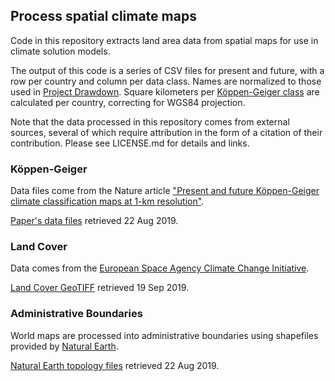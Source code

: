 ## Process spatial climate maps

Code in this repository extracts land area data from spatial maps for use in climate solution models.

The output of this code is a series of CSV files for present and future, with
a row per country and column per data class.  Names are normalized to
those used in [Project Drawdown](https://drawdown.org). Square kilometers per
[Köppen-Geiger class](https://en.wikipedia.org/wiki/K%C3%B6ppen_climate_classification)
are calculated per country, correcting for WGS84 projection.

Note that the data processed in this repository comes from external sources, several of which require
attribution in the form of a citation of their contribution. Please see LICENSE.md for details and links.


### Köppen-Geiger
Data files come from the Nature article
["Present and future Köppen-Geiger climate classification maps at 1-km resolution"](https://www.nature.com/articles/sdata2018214.pdf).

[Paper's data files](http://www.gloh2o.org/koppen/) retrieved 22 Aug 2019.


### Land Cover
Data comes from the [European Space Agency Climate Change Initiative](http://maps.elie.ucl.ac.be/CCI/viewer/download.php).

[Land Cover GeoTIFF](https://storage.googleapis.com/cci-lc-v207/ESACCI-LC-L4-LCCS-Map-300m-P1Y-2015-v2.0.7.zip) retrieved 19 Sep 2019.


### Administrative Boundaries
World maps are processed into administrative boundaries using shapefiles provided by [Natural Earth](https://www.naturalearthdata.com).

[Natural Earth topology files](https://www.naturalearthdata.com/downloads/) retrieved 22 Aug 2019.
